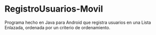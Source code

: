 # RegistroUsuarios-Movil
Programa hecho en Java para Android que registra usuarios en una Lista Enlazada, ordenada por un criterio de ordenamiento.
